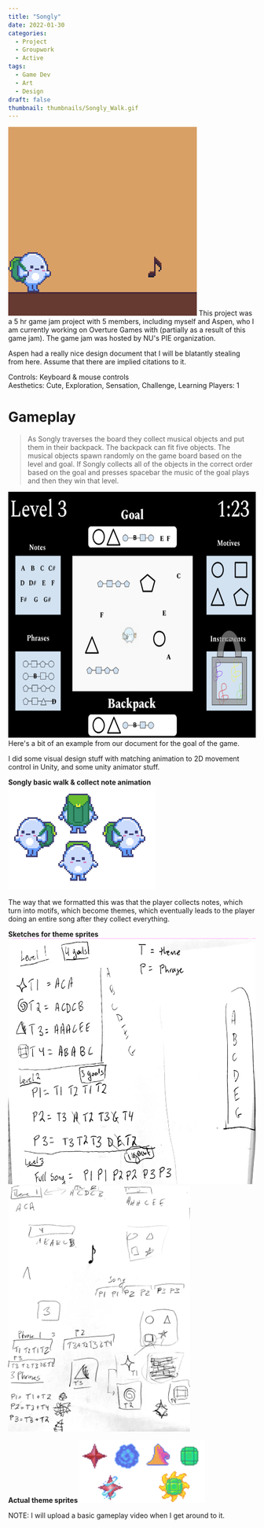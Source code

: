 ```yaml
---
title: "Songly"
date: 2022-01-30
categories: 
  - Project
  - Groupwork
  - Active
tags:
  - Game Dev
  - Art
  - Design
draft: false
thumbnail: thumbnails/Songly_Walk.gif
---
```

<img src = "Songly_Promo-export.gif" description = "Small blob wearing a backpack yoinks a music note. Logo that reads 'Songly' drops down from above, and then disappears. The note grows back like a plant; this gif is a loop.">
This project was a 5 hr game jam project with 5 members, including myself and Aspen, who I am currently working on Overture Games with (partially as a result of this game jam). The game jam was hosted by NU's PIE organization.

Aspen had a really nice design document that I will be blatantly stealing from here. Assume that there are implied citations to it. 

Controls: Keyboard & mouse controls  
Aesthetics: Cute, Exploration, Sensation, Challenge, Learning
Players: 1

# Gameplay
> As Songly traverses the board they collect musical objects and put them in their backpack. The backpack can fit five objects. The musical objects spawn randomly on the game board based on the level and goal. If Songly collects all of the objects in the correct order based on the goal and presses spacebar the music of the goal plays and then they win that level. 

<img src = "brainstorm.png" height = 500>
Here's a bit of an example from our document for the goal of the game. 

I did some visual design stuff with matching animation to 2D movement control in Unity, and some unity animator stuff. 

**Songly basic walk & collect note animation**
<img src = "All_Walks.gif">

The way that we formatted this was that the player collects notes, which turn into motifs, which become themes, which eventually leads to the player doing an entire song after they collect everything. 

**Sketches for theme sprites**
<img src = "Theme_Visual.png" height = 500>
<img src = "Theme_Brainstorm.png" height = 500>

**Actual theme sprites**
<img src = "icons.gif" height = 128>

NOTE: I will upload a basic gameplay video when I get around to it.

